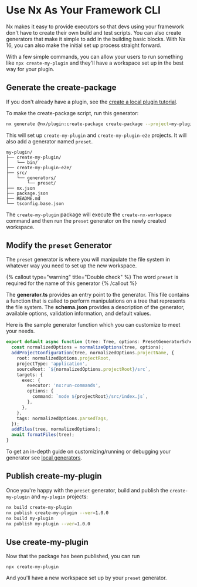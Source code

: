 # Use Nx As Your Framework CLI

Nx makes it easy to provide executors so that devs using your framework don't have to create their own build and test scripts. You can also create generators that make it simple to add in the building basic blocks. With Nx 16, you can also make the initial set up process straight forward.

With a few simple commands, you can allow your users to run something like `npx create-my-plugin` and they'll have a workspace set up in the best way for your plugin.

## Generate the create-package

If you don't already have a plugin, see the [create a local plugin tutorial](/plugins/tutorials/create-plugin).

To make the create-package script, run this generator:

```bash
nx generate @nx/plugin:create-package create-package --project=my-plugin
```

This will set up `create-my-plugin` and `create-my-plugin-e2e` projects. It will also add a generator named `preset`.

```treeview
my-plugin/
├── create-my-plugin/
│   └── bin/
├── create-my-plugin-e2e/
├── src/
│   └── generators/
│       └── preset/
├── nx.json
├── package.json
├── README.md
└── tsconfig.base.json
```

The `create-my-plugin` package will execute the `create-nx-workspace` command and then run the `preset` generator on the newly created workspace.

## Modify the `preset` Generator

The `preset` generator is where you will manipulate the file system in whatever way you need to set up the new workspace.

{% callout type="warning" title="Double check" %}
The word `preset` is required for the name of this generator
{% /callout %}

The **generator.ts** provides an entry point to the generator. This file contains a function that is called to perform manipulations on a tree that represents the file system. The **schema.json** provides a description of the generator, available options, validation information, and default values.

Here is the sample generator function which you can customize to meet your needs.

```typescript
export default async function (tree: Tree, options: PresetGeneratorSchema) {
  const normalizedOptions = normalizeOptions(tree, options);
  addProjectConfiguration(tree, normalizedOptions.projectName, {
    root: normalizedOptions.projectRoot,
    projectType: 'application',
    sourceRoot: `${normalizedOptions.projectRoot}/src`,
    targets: {
      exec: {
        executor: 'nx:run-commands',
        options: {
          command: `node ${projectRoot}/src/index.js`,
        },
      },
    },
    tags: normalizedOptions.parsedTags,
  });
  addFiles(tree, normalizedOptions);
  await formatFiles(tree);
}
```

To get an in-depth guide on customizing/running or debugging your generator see [local generators](/plugins/generators/local-generators).

## Publish create-my-plugin

Once you're happy with the `preset` generator, build and publish the `create-my-plugin` and `my-plugin` projects:

```bash
nx build create-my-plugin
nx publish create-my-plugin --ver=1.0.0
nx build my-plugin
nx publish my-plugin --ver=1.0.0
```

## Use create-my-plugin

Now that the package has been published, you can run

```
npx create-my-plugin
```

And you'll have a new workspace set up by your `preset` generator.
